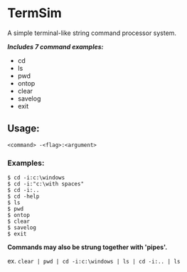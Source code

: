 # **TermSim**

A simple terminal-like string command processor system.  

**_Includes 7 command examples:_**
* cd  
* ls  
* pwd
* ontop
* clear
* savelog
* exit

## Usage:
`<command> -<flag>:<argument>`  

### Examples: 
`$ cd -i:c:\windows`  
`$ cd -i:"c:\with spaces"`  
`$ cd -i:..`  
`$ cd -help`  
`$ ls`  
`$ pwd`    
`$ ontop`  
`$ clear`  
`$ savelog `  
`$ exit` 
  
**Commands may also be strung together with 'pipes'.**   

ex. `clear | pwd | cd -i:c:\windows | ls | cd -i:.. | ls`
